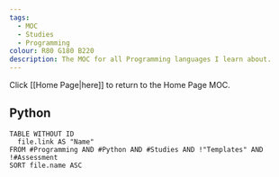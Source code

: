 ```yaml
---
tags:
  - MOC
  - Studies
  - Programming
colour: R80 G180 B220
description: The MOC for all Programming languages I learn about.
---
```

Click [[Home Page|here]] to return to the Home Page MOC.
## Python

```dataview
TABLE WITHOUT ID 
  file.link AS "Name"
FROM #Programming AND #Python AND #Studies AND !"Templates" AND !#Assessment
SORT file.name ASC
```